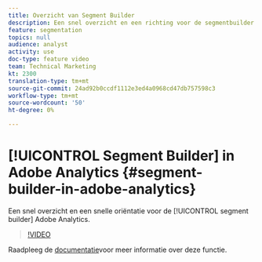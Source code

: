```yaml
---
title: Overzicht van Segment Builder
description: Een snel overzicht en een richting voor de segmentbuilder in Adobe Analytics.
feature: segmentation
topics: null
audience: analyst
activity: use
doc-type: feature video
team: Technical Marketing
kt: 2300
translation-type: tm+mt
source-git-commit: 24ad92b0ccdf1112e3ed4a0968cd47db757598c3
workflow-type: tm+mt
source-wordcount: '50'
ht-degree: 0%

---
```



# [!UICONTROL Segment Builder] in Adobe Analytics {#segment-builder-in-adobe-analytics}

Een snel overzicht en een snelle oriëntatie voor de [!UICONTROL segment builder] Adobe Analytics.

>[!VIDEO](https://video.tv.adobe.com/v/25404/?quality=12)

Raadpleeg de [documentatie](https://marketing.adobe.com/resources/help/en_US/analytics/segment/index.html?f=seg_build_ui)voor meer informatie over deze functie.

